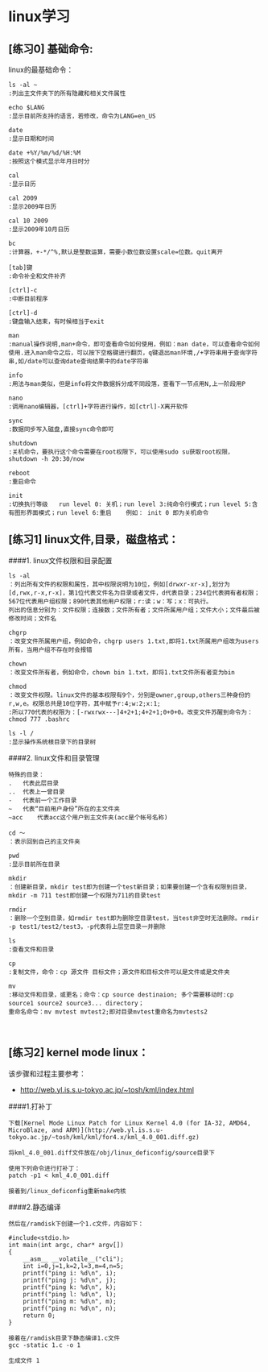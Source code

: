 # linux学习

## [练习0]	基础命令:

linux的最基础命令：

```
ls -al ~
:列出主文件夹下的所有隐藏和相关文件属性

echo $LANG	
:显示目前所支持的语言，若修改，命令为LANG=en_US

date 
:显示日期和时间

date +%Y/%m/%d/%H:%M	
:按照这个模式显示年月日时分

cal
:显示日历

cal 2009
:显示2009年日历

cal 10 2009
:显示2009年10月日历

bc
:计算器，+-*/^%,默认是整数运算，需要小数位数设置scale=位数。quit离开

[tab]键
:命令补全和文件补齐

[ctrl]-c
:中断目前程序

[ctrl]-d
:键盘输入结束，有时候相当于exit

man 
:manual操作说明,man+命令，即可查看命令如何使用，例如：man date，可以查看命令如何使用.进入man命令之后，可以按下空格键进行翻页，q键退出man环境,/+字符串用于查询字符串,如/date可以查询date查询结果中的date字符串

info
:用法与man类似，但是info将文件数据拆分成不同段落，查看下一节点用N,上一阶段用P

nano
:调用nano编辑器，[ctrl]+字符进行操作，如[ctrl]-X离开软件

sync
:数据同步写入磁盘,直接sync命令即可

shutdown
:关机命令，要执行这个命令需要在root权限下，可以使用sudo su获取root权限，shutdown -h 20:30/now

reboot
:重启命令

init
:切换执行等级   run level 0: 关机；run level 3:纯命令行模式；run level 5:含有图形界面模式；run level 6:重启    例如： init 0 即为关机命令

```


## [练习1]	linux文件,目录，磁盘格式：

####1. linux文件权限和目录配置

```
ls -al
：列出所有文件的权限和属性，其中权限说明为10位，例如[drwxr-xr-x],划分为[d,rwx,r-x,r-x]，第1位代表文件名为目录或者文件，d代表目录；234位代表拥有者权限；567位代表用户组权限；890代表其他用户权限；r:读；w：写；x：可执行。
列出的信息分别为：文件权限；连接数；文件所有者；文件所属用户组；文件大小；文件最后被修改时间；文件名

chgrp
：改变文件所属用户组，例如命令，chgrp users 1.txt,即将1.txt所属用户组改为users所有，当用户组不存在时会报错

chown
：改变文件所有者，例如命令，chown bin 1.txt，即将1.txt文件所有者变为bin

chmod
：改变文件权限。linux文件的基本权限有9个，分别是owner,group,others三种身份的r,w,e。权限总共是10位字符，其中赋予r:4;w:2;x:1;
:所以770代表的权限为：[-rwxrwx---]4+2+1;4+2+1;0+0+0。改变文件苏醒到命令为：chmod 777 .bashrc

ls -l /
:显示操作系统根目录下的目录树
```

####2. linux文件和目录管理

```
特殊的目录：
.	代表此层目录
..	代表上一曾目录
-	代表前一个工作目录
~	代表“目前用户身份”所在的主文件夹
~acc	代表acc这个用户到主文件夹(acc是个帐号名称)

cd ～
：表示回到自己的主文件夹

pwd
:显示目前所在目录

mkdir
：创建新目录，mkdir test即为创建一个test新目录；如果要创建一个含有权限到目录，mkdir -m 711 test即创建一个权限为711的目录test

rmdir
：删除一个空到目录，如rmdir test即为删除空目录test，当test非空时无法删除。rmdir -p test1/test2/test3，-p代表将上层空目录一并删除

ls
:查看文件和目录

cp
:复制文件，命令：cp 源文件 目标文件；源文件和目标文件可以是文件或是文件夹

mv
:移动文件和目录，或更名；命令：cp source destinaion; 多个需要移动时:cp source1 source2 source3... directory；
重命名命令：mv mvtest mvtest2;即对目录mvtest重命名为mvtests2



```


## [练习2]	kernel mode linux：

该步骤和过程主要参考：
* http://web.yl.is.s.u-tokyo.ac.jp/~tosh/kml/index.html

####1.打补丁

    下载[Kernel Mode Linux Patch for Linux Kernel 4.0 (for IA-32, AMD64, MicroBlaze, and ARM)](http://web.yl.is.s.u-tokyo.ac.jp/~tosh/kml/kml/for4.x/kml_4.0_001.diff.gz) 

    将kml_4.0_001.diff文件放在/obj/linux_deficonfig/source目录下

    使用下列命令进行打补丁：
    patch -p1 < kml_4.0_001.diff

    接着到/linux_deficonfig重新make内核



####2.静态编译

    然后在/ramdisk下创建一个1.c文件，内容如下：

```
#include<stdio.h>
int main(int argc, char* argv[])
{
    __asm__ __volatile__("cli");
    int i=0,j=1,k=2,l=3,m=4,n=5;
    printf("ping i: %d\n", i);
    printf("ping j: %d\n", j);
    printf("ping k: %d\n", k);
    printf("ping l: %d\n", l);
    printf("ping m: %d\n", m);
    printf("ping n: %d\n", n);
    return 0;
}

```
    接着在/ramdisk目录下静态编译1.c文件
    gcc -static 1.c -o 1
   
    生成文件 1
   

